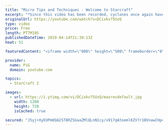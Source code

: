 ```yaml
---
title: "Micro Tips and Techniques - Welcome to Starcraft"
excerpt: "*Since this video has been recorded, cyclones once again have been changed to a previous version so the tip at 3:25 no longer applies to cyclones.  Full Playlist(Videos may not be released yet) https://www.youtube.com/playlist?list=PLFUDU8AOevUfLTtmAeBf1mvJ1VIa7dy0g  Like the content? Then consider to"
originalUrl: https://youtube.com/watch?v=DCixkv75UzQ
type: video
price: Free
length: PT7M19S
publishedDateTime: 2019-04-14T21:39:13Z
heat: 51

featuredContent: "<iframe width=\"800\" height=\"500\" frameborder=\"0\" src=\"https://www.youtube.com/embed/DCixkv75UzQ\" allow=\"accelerometer; autoplay; encrypted-media; gyroscope; picture-in-picture\" allowfullscreen></iframe>"

provider:
  name: PiG
  domain: youtube.com

topics:
  - StarCraft 2

images:
  - url: https://i.ytimg.com/vi/DCixkv75UzQ/maxresdefault.jpg
    width: 1280
    height: 720
    isCached: true

secured: "J5yj+XyEUPm0QA2ST8RZSGaaZMlQLnN1cy/x917qAtoemlKZV7r1BVnawCHpcaJXBTwtyRgj6aBTgwHshytKhpi0qA0ao9pUrEYJYhqY1S3DqjbcYmutmth9EMx0p/uFSe1WlmIIuMpEADP8Mpx5s/opPXLwzIUsZ91ejgZc7bTzAcJz54swdkQVgYRlM2S57KH4IyRvwhdHUw/MbVXJWU1JzlSAPwLeC9S4NTK9ak/QL4VpLVI2SBKt76PWnPZ25vR1T9noNKxkFvrFSsnUaQ/WlPCWIU65yFeOft5FaNo2uRN1Q0dtuyBpcbxhZWHb4mCruH54zmogiOsTFjvEeMYG/W7uLwCvKzGeB1X7joFP5MmacZHeFA64qX0aScCyhodGG9sfmgRFM/Ff16yPPizu8IKU7kZs05DBYweNXpE=;iSvaPgXux0ot+mfad0CkPA=="
---
```


